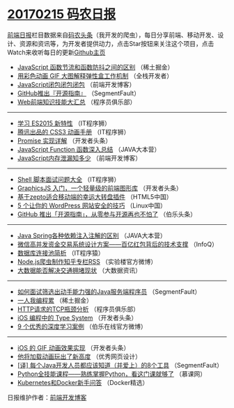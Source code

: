 # [20170215 码农日报](15.md)

[前端日报](http://caibaojian.com/c/news)栏目数据来自[码农头条](http://hao.caibaojian.com/)（我开发的爬虫），每日分享前端、移动开发、设计、资源和资讯等，为开发者提供动力，点击Star按钮来关注这个项目，点击Watch来收听每日的更新[Github主页](https://github.com/kujian/frontendDaily)
* [JavaScript 函数节流和函数防抖之间的区别](http://hao.caibaojian.com/26366.html) （稀土掘金）
* [用彩色动画 GIF 大图解释弹性盒工作机制](http://hao.caibaojian.com/26285.html) （全栈开发者）
* [JavaScript闭包闭包闭包](http://hao.caibaojian.com/26359.html) （前端开发博客）
* [GitHub推出『开源指南』](http://hao.caibaojian.com/26338.html) （SegmentFault）
* [Web前端知识技能大汇总](http://hao.caibaojian.com/26315.html) （程序员俱乐部）

***
* [学习 ES2015 新特性](http://hao.caibaojian.com/26355.html) （IT程序狮）
* [腾讯出品的 CSS3 动画手册](http://hao.caibaojian.com/26357.html) （IT程序狮）
* [Promise 实现详解](http://hao.caibaojian.com/26321.html) （开发者头条）
* [JavaScript Function 函数深入总结](http://hao.caibaojian.com/26311.html) （JAVA大本营）
* [JavaScript内存泄漏知多少](http://hao.caibaojian.com/26361.html) （前端开发博客）

***
* [Shell 脚本面试问题大全](http://hao.caibaojian.com/26356.html) （IT程序狮）
* [GraphicsJS 入门，一个轻量级的前端图形库](http://hao.caibaojian.com/26324.html) （开发者头条）
* [基于zepto适合移动端的幸运大转盘插件](http://hao.caibaojian.com/26370.html) （HTML5中国）
* [5 个让你的 WordPress 网站安全的技巧](http://hao.caibaojian.com/26296.html) （Linux中国）
* [GitHub 推出「开源指南」，从零参与开源再也不怕了](http://hao.caibaojian.com/26327.html) （伯乐头条）

***
* [Java Spring各种依赖注入注解的区别](http://hao.caibaojian.com/26310.html) （JAVA大本营）
* [微信高并发资金交易系统设计方案——百亿红包背后的技术支撑](http://hao.caibaojian.com/26281.html) （InfoQ）
* [数据库连接池简析](http://hao.caibaojian.com/26326.html) （IT程序猿）
* [Node.js爬虫制作知乎专栏RSS](http://hao.caibaojian.com/26348.html) （实验楼官方微博）
* [大数据能否解决交通拥堵现状](http://hao.caibaojian.com/26349.html) （大数据资讯）

***
* [如何面试筛选出动手能力强的Java服务端程序员](http://hao.caibaojian.com/26340.html) （SegmentFault）
* [一人我编程累](http://hao.caibaojian.com/26367.html) （稀土掘金）
* [HTTP请求的TCP瓶颈分析](http://hao.caibaojian.com/26314.html) （程序员俱乐部）
* [iOS 编程中的 Type System](http://hao.caibaojian.com/26325.html) （开发者头条）
* [9 个优秀的深度学习案例](http://hao.caibaojian.com/26368.html) （伯乐在线官方微博）

***
* [iOS 的 GIF 动画效果实现](http://hao.caibaojian.com/26372.html) （开发者头条）
* [他将加载动画玩出了新高度](http://hao.caibaojian.com/26362.html) （优秀网页设计）
* [[译] 每个Java开发人员都应该知道（并爱上）的8个工具](http://hao.caibaojian.com/26339.html) （SegmentFault）
* [Python全技能课程——熟练掌握Python，看这门课就够了](http://hao.caibaojian.com/26282.html) （慕课网）
* [Kubernetes和Docker新手问答](http://hao.caibaojian.com/26283.html) （Docker精选）

日报维护作者：[前端开发博客](http://caibaojian.com/) 